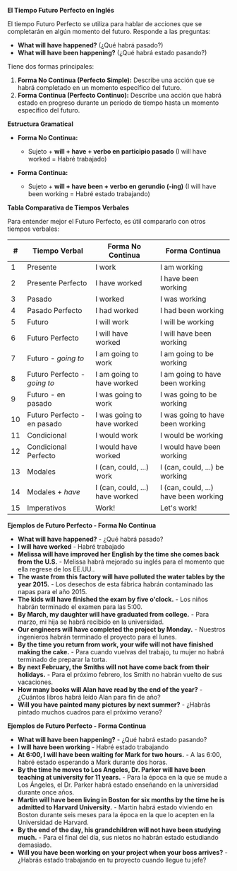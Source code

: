 

**El Tiempo Futuro Perfecto en Inglés**

El tiempo Futuro Perfecto se utiliza para hablar de acciones que se completarán en algún momento del futuro.  Responde a las preguntas:

*   **What will have happened?** (¿Qué habrá pasado?)
*   **What will have been happening?** (¿Qué habrá estado pasando?)

Tiene dos formas principales:

1.  **Forma No Continua (Perfecto Simple):**  Describe una acción que se habrá completado en un momento específico del futuro.
2.  **Forma Continua (Perfecto Continuo):** Describe una acción que habrá estado en progreso durante un período de tiempo hasta un momento específico del futuro.

**Estructura Gramatical**

*   **Forma No Continua:**
    *   Sujeto + **will + have + verbo en participio pasado** (I will have worked = Habré trabajado)

*   **Forma Continua:**
    *   Sujeto + **will + have been + verbo en gerundio (-ing)** (I will have been working = Habré estado trabajando)

**Tabla Comparativa de Tiempos Verbales**

Para entender mejor el Futuro Perfecto, es útil compararlo con otros tiempos verbales:

| #  | Tiempo Verbal          | Forma No Continua        | Forma Continua                |
|----|------------------------|-------------------------|--------------------------------|
| 1  | Presente              | I work                    | I am working                   |
| 2  | Presente Perfecto     | I have worked             | I have been working            |
| 3  | Pasado                | I worked                  | I was working                  |
| 4  | Pasado Perfecto       | I had worked              | I had been working             |
| 5  | Futuro                | I will work               | I will be working              |
| 6  | Futuro Perfecto       | I will have worked        | I will have been working       |
| 7  | Futuro - *going to*    | I am going to work        | I am going to be working       |
| 8  | Futuro Perfecto - *going to* | I am going to have worked | I am going to have been working|
| 9  | Futuro - en pasado     | I was going to work       | I was going to be working      |
| 10 | Futuro Perfecto - en pasado | I was going to have worked| I was going to have been working|
| 11 | Condicional            | I would work              | I would be working             |
| 12 | Condicional Perfecto   | I would have worked       | I would have been working      |
| 13 | Modales               | I (can, could, ...) work | I (can, could, ...) be working|
| 14 | Modales + *have*      | I (can, could, ...) have worked| I (can, could, ...) have been working|
| 15 | Imperativos           | Work!                     | Let's work!                     |

**Ejemplos de Futuro Perfecto - Forma No Continua**

*   **What will have happened?** - ¿Qué habrá pasado?
*   **I will have worked** - Habré trabajado
*   **Melissa will have improved her English by the time she comes back from the U.S.** - Melissa habrá mejorado su inglés para el momento que ella regrese de los EE.UU..
*   **The waste from this factory will have polluted the water tables by the year 2015.** - Los desechos de esta fábrica habrán contaminado las napas para el año 2015.
*   **The kids will have finished the exam by five o'clock.** - Los niños habrán terminado el examen para las 5:00.
*   **By March, my daughter will have graduated from college.** - Para marzo, mi hija se habrá recibido en la universidad.
*   **Our engineers will have completed the project by Monday.** - Nuestros ingenieros habrán terminado el proyecto para el lunes.
*   **By the time you return from work, your wife will not have finished making the cake.** - Para cuando vuelvas del trabajo, tu mujer no habrá terminado de preparar la torta.
*   **By next February, the Smiths will not have come back from their holidays.** - Para el próximo febrero, los Smith no habrán vuelto de sus vacaciones.
*   **How many books will Alan have read by the end of the year?** - ¿Cuántos libros habrá leído Alan para fin de año?
*   **Will you have painted many pictures by next summer?** - ¿Habrás pintado muchos cuadros para el próximo verano?

**Ejemplos de Futuro Perfecto - Forma Continua**

*   **What will have been happening?** - ¿Qué habrá estado pasando?
*   **I will have been working** - Habré estado trabajando
*   **At 6:00, I will have been waiting for Mark for two hours.** - A las 6:00, habré estado esperando a Mark durante dos horas.
*   **By the time he moves to Los Angeles, Dr. Parker will have been teaching at university for 11 years.** - Para la época en la que se mude a Los Ángeles, el Dr. Parker habrá estado enseñando en la universidad durante once años.
*   **Martin will have been living in Boston for six months by the time he is admitted to Harvard University.** - Martin habrá estado viviendo en Boston durante seis meses para la época en la que lo acepten en la Universidad de Harvard.
*   **By the end of the day, his grandchildren will not have been studying much.** - Para el final del día, sus nietos no habrán estado estudiando demasiado.
*   **Will you have been working on your project when your boss arrives?** - ¿Habrás estado trabajando en tu proyecto cuando llegue tu jefe?
